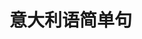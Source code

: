 
# 意大利语简单句

<SentenceItalian></SentenceItalian>

<script setup>
import SentenceItalian from '../../.vitepress/components/arts/SentenceItalian.vue'
</script>
